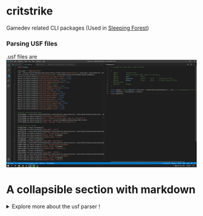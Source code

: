 # critstrike

Gamedev related CLI packages (Used in [Sleeping Forest](https://github.com/suvam0451/sleeping-forest-ue4))

### Parsing USF files

.usf files are
![Let me go](./images/usfparser-001.png)

# A collapsible section with markdown

<details>
  <summary>Explore more about the usf parser !</summary>

#### Overcoming shortcomings in usf files

Here are some known shortcomings you might meet if you develop all your shaders using .usf files and how the tool helps you mitigate/avoid them.

- **Material options** : Material domain, Tesselation type etc. can be seen on the left bar for a material. You can set them in the schema declaration section of the usf file.

- **Documented parameters**: The tool provides you ways to have default values for float1/2/3/4 using the usual HLSL convention. You may also have documentation for nodes, if you desire so.

- **Usage mode flags**: Read more about usage modes

#### The python scripting API

In UE4, we can use python scripts to generate materials, nodes and all. However, Writing the code is a bit cumbersome and tools like [blueprintue](https://blueprintue.com/) are widely popular to share blueprints.

</details>

